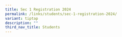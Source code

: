 ```yaml
---
title: Sec 1 Registration 2024
permalink: /links/students/sec-1-registration-2024/
variant: tiptap
description: ""
third_nav_title: Students
---
```

